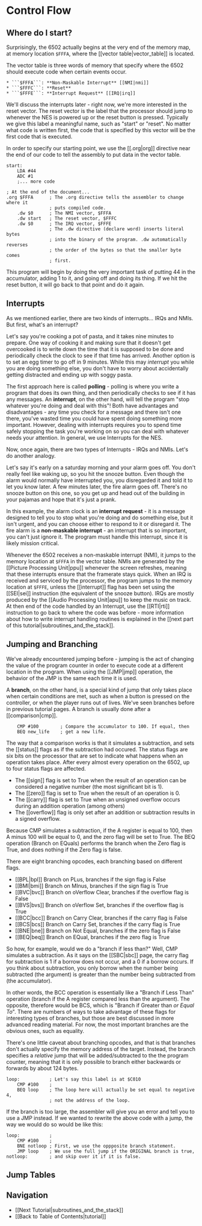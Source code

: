 Control Flow
============


Where do I start?
-----------------
Surprisingly, the 6502 actually begins at the very end of the memory map, at
memory location ```$FFFA```, where the [[vector table|vector_table]] is
located.

The vector table is three words of memory that specify where the 6502 should
execute code when certain events occur.

    * ```$FFFA```: **Non-Maskable Interrupt** [[NMI|nmi]]
    * ```$FFFC```: **Reset**
    * ```$FFFE```: **Interrupt Request** [[IRQ|irq]]

We'll discuss the interrupts later - right now, we're more interested in
the reset vector. The reset vector is the label that the processor should jump
to whenever the NES is powered up or the reset button is pressed. Typically
we give this label a meaningful name, such as "start" or "reset". No matter
what code is written first, the code that is specified by this vector will be the
first code that is executed.

In order to specify our starting point, we use the [[.org|org]] directive near
the end of our code to tell the assembly to put data in the vector table.

    start:
        LDA #44
        ADC #1
        ;... more code
    
    ; At the end of the document...
    .org $FFFA      ; The .org directive tells the assembler to change where it
                    ; puts compiled code.
        .dw $0      ; The NMI vector, $FFFA
        .dw start   ; The reset vector, $FFFC
        .dw $0      ; The IRQ vector, $FFFE
                    ; The .dw directive (declare word) inserts literal bytes
                    ; into the binary of the program. .dw automatically reverses
                    ; the order of the bytes so that the smaller byte comes
                    ; first.

This program will begin by doing the very important task of putting 44 in the
accumulator, adding 1 to it, and going off and doing its thing. If we hit the
reset button, it will go back to that point and do it again.


Interrupts
----------
As we mentioned earlier, there are two kinds of interrupts... IRQs and NMIs.
But first, what's an interrupt?

Let's say you're cooking a pot of pasta, and it takes nine minutes to prepare.
One way of cooking it and making sure that it doesn't get overcooked is to write
down the time that it is supposed to be done and periodically check the clock
to see if that time has arrived. Another option is to set an egg timer to go off
in 9 minutes. While this may *interrupt* you while you are doing something else,
you don't have to worry about accidentally getting distracted and ending up with
soggy pasta.

The first approach here is called **polling** - polling is where you write a
program that does its own thing, and then periodically checks to see if it has
any messages. An **interrupt**, on the other hand, will tell the program "stop
whatever you're doing and deal with this"! Both have advantages and disadvantages -
any time you check for a message and there isn't one there, you've wasted time
you could have spent doing something more important. However, dealing with
interrupts requires you to spend time safely stopping the task you're working
on so you can deal with whatever needs your attention. In general, we use
Interrupts for the NES.

Now, once again, there are two types of Interrupts - IRQs and NMIs. Let's do
another analogy.

Let's say it's early on a saturday morning and your alarm goes off. You don't
really feel like waking up, so you hit the snooze button. Even though the
alarm would normally have interrupted you, you disregarded it and told it to
let you know later. A few minutes later, the fire alarm goes off. There's no
snooze button on this one, so you get up and head out of the building in your
pajamas and hope that it's just a prank.

In this example, the alarm clock is an **interrupt request** - it is a message
designed to tell you to stop what you're doing and do something else, but it
isn't urgent, and you can choose either to respond to it or disregard it. The
fire alarm is a **non-maskable interrupt** - an interrupt that is so important,
you can't just ignore it. The program must handle this interrupt, since it is
likely mission critical.

Whenever the 6502 receives a non-maskable interrupt (NMI), it jumps to the
memory location at ```$FFFA``` in the vector table. NMIs are generated by the
[[Picture Processing Unit|ppu]] whenever the screen refreshes, meaning that these
interrupts ensure that the framerate stays quick. When an IRQ is received and
serviced by the processor, the program jumps to the memory location at ```$FFFE```,
unless the [[interrupt]] flag has been set using the [[SEI|sei]] instruction
(the equivalent of the snooze button). IRQs are mostly produced by the
[[Audio Processing Unit|apu]] to keep the music on track. At then end of the
code handled by an Interrupt, use the [[RTI|rti]] instruction to go back to
where the code was before - more information about how to write interrupt
handling routines is explained in the
[[next part of this tutorial|subroutines_and_the_stack]].


Jumping and Branching
---------------------
We've already encountered jumping before - jumping is the act of changing the
value of the program counter in order to execute code at a different location
in the program. When using the [[JMP|jmp]] operation, the behavior of the
JMP is the same each time it is used.

A **branch**, on the other hand, is a special kind of jump that only takes
place when certain conditions are met, such as when a button is pressed on the
controller, or when the player runs out of lives. We've seen branches before
in previous tutorial pages. A branch is usually done after a [[comparison|cmp]].

        CMP #100        ; Compare the accumulator to 100. If equal, then
        BEQ new_life    ; get a new life.

The way that a comparison works is that it simulates a subtraction, and sets
the [[status]] flags as if the subtraction had occured. The status flags are
six bits on the processor that are set to indicate what happens when an
operation takes place. After every almost every operation on the 6502, up to
four status flags are affected.

 * The [[sign]] flag is set to True when the result of an operation can be
   considered a negative number (the most significant bit is 1).
 * The [[zero]] flag is set to True when the result of an operation is 0.
 * The [[carry]] flag is set to True when an unsigned overflow occurs during
   an addition operation (among others)
 * The [[overflow]] flag is only set after an addition or subtraction results
   in a signed overflow.

Because CMP simulates a subtraction, if the A register is equal to 100, then
A minus 100 will be equal to 0, and the zero flag will be set to True. The BEQ
operation (Branch on EQuals) performs the branch when the Zero flag is True, and
does nothing if the Zero flag is false.

There are eight branching opcodes, each branching based on different flags.
 * [[BPL|bpl]] Branch on PLus, branches if the sign flag is False
 * [[BMI|bmi]] Branch on MInus, branches if the sign flag is True
 * [[BVC|bvc]] Branch on oVerflow Clear, branches if the overflow flag is False
 * [[BVS|bvs]] Branch on oVerflow Set, branches if the overflow flag is True
 * [[BCC|bcc]] Branch on Carry Clear, branches if the carry flag is False
 * [[BCS|bcs]] Branch on Carry Set, branches if the carry flag is True
 * [[BNE|bne]] Branch on Not Equal, branches if the zero flag is False
 * [[BEQ|beq]] Branch on EQual, branches if the zero flag is True

So how, for example, would we do a "branch if less than?" Well, CMP simulates
a subtraction. As it says on the [[SBC|sbc]] page, the carry flag for subtraction
is 1 if a borrow does not occur, and a 0 if a borrow occurs. If you think about
subtraction, you only borrow when the number being subtracted (the argument) is
greater than the number being subtracted from (the accumulator).

In other words, the BCC operation is essentially like a "Branch if Less Than"
operation (branch if the A register compared less than the argument). The
opposite, therefore would be BCS, which is "Branch if Greater than *or Equal To*".
There are numbers of ways to take advantage of these flags for interesting types
of branches, but those are best discussed in more advanced reading material. For
now, the most important branches are the obvious ones, such as equality.

There's one little caveat about branching opcodes, and that is that branches
don't actually specify the memory address of the target. Instead, the branch
specifies a *relative* jump that will be added/subtracted to the the program
counter, meaning that it is only possible to branch either backwards or
forwards by about 124 bytes.

    loop:           ; Let's say this label is at $C010
        CMP #100    ;
        BEQ loop    ; The loop here will actually be set equal to negative 4,
                    ; not the address of the loop.

If the branch is too large, the assembler will give you an error and tell you
to use a JMP instead. If we wanted to rewrite the above code with a jump, the
way we would do so would be like this:

    loop:           ;
        CMP #100    ;
        BNE notloop ; First, we use the oppposite branch statement.
        JMP loop    ; We use the full jump if the ORIGINAL branch is true,
    notloop:        ; and skip over it if it is false.


Jump Tables
-----------



Navigation
----------
 * [[Next Tutorial|subroutines_and_the_stack]]
 * [[Back to Table of Contents|tutorial]]
 
